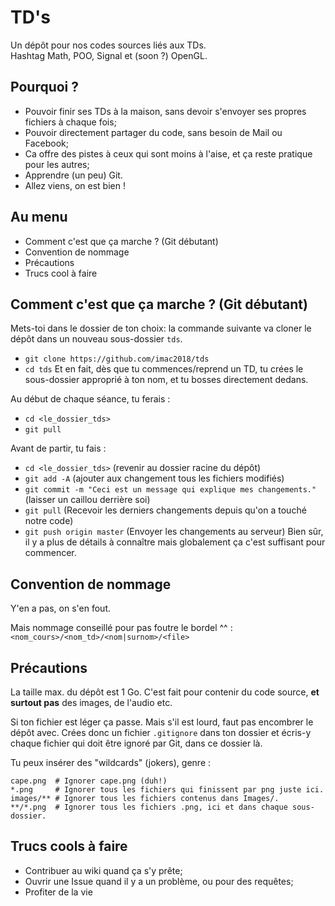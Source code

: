 # TD's
Un dépôt pour nos codes sources liés aux TDs.  
Hashtag Math, POO, Signal et (soon ?) OpenGL.

## Pourquoi ?
- Pouvoir finir ses TDs à la maison, sans devoir s'envoyer ses propres fichiers à chaque fois;
- Pouvoir directement partager du code, sans besoin de Mail ou Facebook;
- Ca offre des pistes à ceux qui sont moins à l'aise, et ça reste pratique pour les autres;
- Apprendre (un peu) Git.
- Allez viens, on est bien !

## Au menu
- Comment c'est que ça marche ? (Git débutant)
- Convention de nommage
- Précautions
- Trucs cool à faire

## Comment c'est que ça marche ? (Git débutant)
Mets-toi dans le dossier de ton choix: la commande suivante va cloner le dépôt dans un nouveau sous-dossier `tds`.
- `git clone https://github.com/imac2018/tds`
- `cd tds`
Et en fait, dès que tu commences/reprend un TD, tu crées le sous-dossier approprié à ton nom, et tu bosses directement dedans.

Au début de chaque séance, tu ferais :
- `cd <le_dossier_tds>`
- `git pull`

Avant de partir, tu fais :
- `cd <le_dossier_tds>` (revenir au dossier racine du dépôt)
- `git add -A` (ajouter aux changement tous les fichiers modifiés)
- `git commit -m "Ceci est un message qui explique mes changements."` (laisser un caillou derrière soi)
- `git pull` (Recevoir les derniers changements depuis qu'on a touché notre code)
- `git push origin master` (Envoyer les changements au serveur)
Bien sûr, il y a plus de détails à connaître mais globalement ça c'est suffisant pour commencer.

## Convention de nommage
Y'en a pas, on s'en fout.

Mais nommage conseillé pour pas foutre le bordel ^^ : `<nom_cours>/<nom_td>/<nom|surnom>/<file>`

## Précautions
La taille max. du dépôt est 1 Go.
C'est fait pour contenir du code source, **et surtout pas** des images, de l'audio etc.

Si ton fichier est léger ça passe. Mais s'il est lourd, faut pas encombrer le dépôt avec.
Crées donc un fichier `.gitignore` dans ton dossier et écris-y chaque fichier qui doit être ignoré par Git, dans ce dossier là.

Tu peux insérer des "wildcards" (jokers), genre :
```.gitignore
cape.png  # Ignorer cape.png (duh!)
*.png     # Ignorer tous les fichiers qui finissent par png juste ici.
images/** # Ignorer tous les fichiers contenus dans Images/.
**/*.png  # Ignorer tous les fichiers .png, ici et dans chaque sous-dossier.
```

## Trucs cools à faire
- Contribuer au wiki quand ça s'y prête;
- Ouvrir une Issue quand il y a un problème, ou pour des requêtes;
- Profiter de la vie
